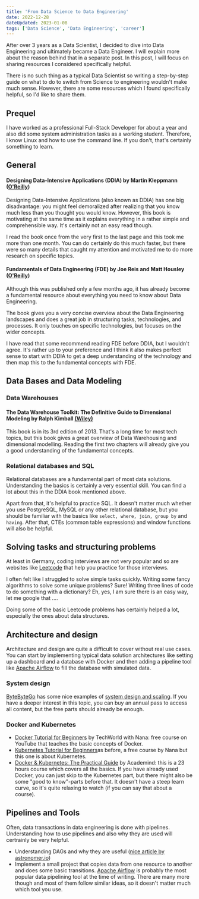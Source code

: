 ```yaml
---
title: 'From Data Science to Data Engineering'
date: 2022-12-28
dateUpdated: 2023-01-08
tags: ['Data Science', 'Data Engineering', 'career']
---
```


After over 3 years as a Data Scientist, I decided to dive into Data Engineering and ultimately became a Data Engineer. I will explain more about the reason behind that in a separate post. In this post, I will focus on sharing resources I considered specifically helpful.

There is no such thing as a typical Data Scientist so writing a step-by-step guide on what to do to switch from Science to engineering wouldn't make much sense. However, there are some resources which I found specifically helpful, so I'd like to share them.

## Prequel

I have worked as a professional Full-Stack Developer for about a year and also did some system administration tasks as a working student. Therefore, I know Linux and how to use the command line. If you don't, that's certainly something to learn.

## General

#### Designing Data-Intensive Applications (DDIA) by Martin Kleppmann ([O'Reilly](https://learning.oreilly.com/library/view/-/9781491903063/))

Designing Data-Intensive Applications (also known as DDIA) has one big disadvantage: you might feel demoralized after realizing that you know much less than you thought you would know. However, this book is motivating at the same time as it explains everything in a rather simple and comprehensible way. It's certainly not an easy read though.

I read the book once from the very first to the last page and this took me more than one month. You can do certainly do this much faster, but there were so many details that caught my attention and motivated me to do more research on specific topics.

#### Fundamentals of Data Engineering (FDE) by Joe Reis and Matt Housley ([O'Reilly](https://www.oreilly.com/library/view/fundamentals-of-data/9781098108298/))

Although this was published only a few months ago, it has already become a fundamental resource about everything you need to know about Data Engineering.

The book gives you a very concise overview about the Data Engineering landscapes and does a great job in structuring tasks, technologies, and processes. It only touches on specific technologies, but focuses on the wider concepts.

I have read that some recommend reading FDE before DDIA, but I wouldn't agree. It's rather up to your preference and I think it also makes perfect sense to start with DDIA to get a deep understanding of the technology and then map this to the fundamental concepts with FDE.

## Data Bases and Data Modeling

### Data Warehouses

#### The Data Warehouse Toolkit: The Definitive Guide to Dimensional Modeling by Ralph Kimball [(Wiley)](https://www.wiley.com/en-us/The+Data+Warehouse+Toolkit:+The+Definitive+Guide+to+Dimensional+Modeling,+3rd+Edition-p-9781118530801)

This book is in its 3rd edition of 2013. That's a long time for most tech topics, but this book gives a great overview of Data Warehousing and dimensional modelling. Reading the first two chapters will already give you a good understanding of the fundamental concepts.

### Relational databases and SQL

Relational databases are a fundamental part of most data solutions. Understanding the basics is certainly a very essential skill. You can find a lot about this in the DDIA book mentioned above.

Apart from that, it's helpful to practice SQL. It doesn't matter much whether you use PostgreSQL, MySQL or any other relational database, but you should be familiar with the basics like `select, where, join, group by` and `having`. After that, CTEs (common table expressions) and window functions will also be helpful.

## Solving tasks and structuring problems

At least in Germany, coding interviews are not very popular and so are websites like [Leetcode](https://www.leetcode.com) that help you practice for those interviews.

I often felt like I struggled to solve simple tasks quickly. Writing some fancy algorithms to solve some unique problems? Sure! Writing three lines of code to do something with a dictionary? Eh, yes, I am sure there is an easy way, let me google that ....

Doing some of the basic Leetcode problems has certainly helped a lot, especially the ones about data structures.

## Architecture and design

Architecture and design are quite a difficult to cover without real use cases. You can start by implementing typical data solution architectures like setting up a dashboard and a database with Docker and then adding a pipeline tool like [Apache Airflow](https://airflow.apache.org/) to fill the database with simulated data.

### System design

[ByteByteGo](https://bytebytego.com/) has some nice examples of [system design and scaling](https://bytebytego.com/courses/system-design-interview/scale-from-zero-to-millions-of-users). If you have a deeper interest in this topic, you can buy an annual pass to access all content, but the free parts should already be enough.

### Docker and Kubernetes

- [Docker Tutorial for Beginners](https://youtu.be/3c-iBn73dDE) by TechWorld with Nana: free course on YouTube that teaches the basic concepts of Docker.
- [Kubernetes Tutorial for Beginners](https://youtu.be/X48VuDVv0do)as before, a free course by Nana but this one is about Kubernetes.
- [Docker & Kubernetes: The Practical Guide](https://www.udemy.com/course/docker-kubernetes-the-practical-guide/) by Academind: this is a 23 hours course which covers all the basics. If you have already used Docker, you can just skip to the Kubernetes part, but there might also be some "good to know"-parts before that. It doesn't have a steep learn curve, so it's quite relaxing to watch (if you can say that about a course).

## Pipelines and Tools

Often, data transactions in data engineering is done with pipelines. Understanding how to use pipelines and also why they are used will certrainly be very helpful.

- Understanding DAGs and why they are useful ([nice article by astronomer.io](https://www.astronomer.io/blog/what-exactly-is-a-dag/))
- Implement a small project that copies data from one resource to another and does some basic transitions. [Apache Airflow](https://airflow.apache.org/) is probably the most popular data pipelining tool at the time of writing. There are many more though and most of them follow similar ideas, so it doesn't matter much which tool you use.
